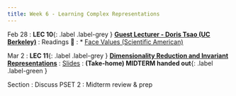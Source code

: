 ```yaml
---
title: Week 6 - Learning Complex Representations
---
```


Feb 28
: **LEC 10**{: .label .label-grey } **[Guest Lecturer - Doris Tsao (UC Berkeley)](#)**
: Readings 📖
: * [Face Values (Scientific American)](https://canvas.harvard.edu/files/14451539/download?download_frd=1)

Mar 2
:  **LEC 11**{: .label .label-grey } **[Dimensionality Reduction and Invariant Representations](#)**
    : [Slides](#)
:  **(Take-home) MIDTERM handed out**{: .label .label-green } 

Section
: Discuss PSET 2
: Midterm review & prep
